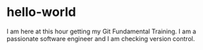 # hello-world
I am here at this hour getting my
Git Fundamental Training.
I am a passionate software engineer and I am checking version control.
